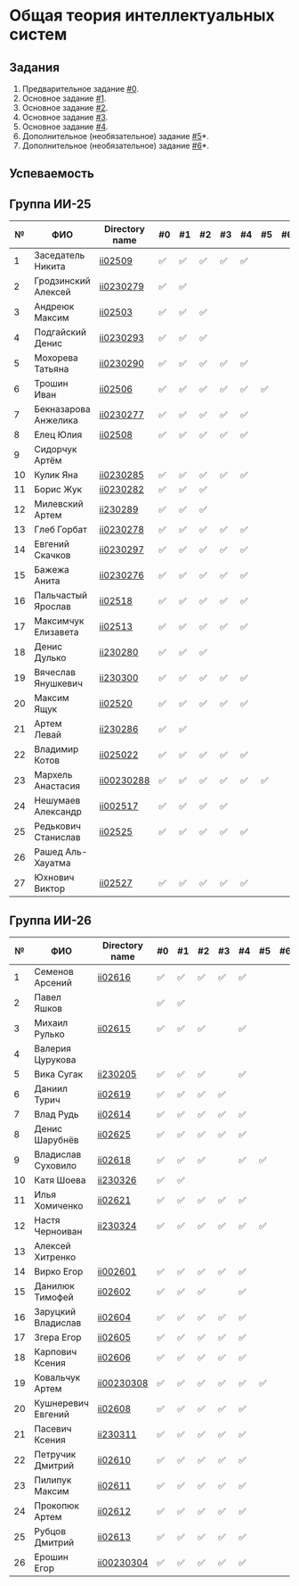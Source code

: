 # Общая теория интеллектуальных систем

## Задания

1. Предварительное задание [#0](./tasks/task_00/readme.md).
2. Основное задание [#1](./tasks/task_01/readme.md).
3. Основное задание [#2](./tasks/task_02/readme.md).
4. Основное задание [#3](./tasks/task_03/readme.md).
5. Основное задание [#4](./tasks/task_04/readme.md).
6. Дополнительное (необязательное) задание [#5](./tasks/task_05/readme.md)*.
7. Дополнительное (необязательное) задание [#6](./tasks/task_06/readme.md)*.

## Успеваемость

## Группа ИИ-25

| №  | ФИО                  | Directory name              | #0 | #1 | #2 | #3 | #4 | #5 | #6 | Рейтинг |
|----|----------------------|-----------------------------|----|----|----|----|----|----|----|---------|
| 1  | Заседатель Никита    |[ii02509](./trunk/ii02509/)|✅|✅|✅|✅|✅||||
| 2  | Гродзинский Алексей  |[ii0230279](./trunk/ii0230279/)|✅|✅||||||
| 3  | Андреюк Максим       |[ii02503](./truk/ii02503/)|✅|✅|✅||||||
| 4  | Подгайский Денис     |[ii0230293](./trunk/ii0230293)|✅|✅|✅||||||
| 5  | Мохорева Татьяна     |[ii0230290](trunk/ii0230290/)|✅|✅|✅|✅|✅||||
| 6  |Трошин Иван|[ii02506](trunk/ii02506)|✅|✅|✅|✅|✅|✅|||
| 7  | Бекназарова Анжелика |[ii0230277](./trunk/ii0230277/)|✅|✅|✅|✅|✅||||
| 8  |Елец Юлия |[ii02508](trunk/ii02508)|✅|✅|✅|✅|✅||||
| 9  | Сидорчук Артём       ||||||||||
| 10 | Кулик Яна            |[ii0230285](./trunk/ii0230285/)|✅|✅|✅|✅|✅||||
| 11 | Борис Жук            |[ii0230282](./trunk/ii0230282)|✅|✅|✅||||||
| 12 | Милевский Артем      |[ii230289](trunk/ii230289)|✅|✅|✅||||||
| 13 | Глеб Горбат          |[ii0230278](./trunk/ii0230278/)|✅|✅|✅|✅|✅||||
| 14 | Евгений Скачков      | [ii0230297](./trunk/ii0230297/)   |:white_check_mark:|:white_check_mark:|:white_check_mark:|:white_check_mark:|:white_check_mark:|||||
| 15 | Бажежа Анита         |[ii0230276](./trunk/ii0230276/)|✅|✅|✅|✅|✅||||
| 16 | Пальчастый Ярослав   |[ii02518](./trunk/ii02518/)|:white_check_mark:|:white_check_mark:|✅|✅|✅|||||
| 17 | Максимчук Елизавета  |[ii02513](./trunk/ii02513/)|:white_check_mark:|:white_check_mark:|:white_check_mark:|:white_check_mark:|:white_check_mark:|||||
| 18 | Денис Дулько         |[ii230280](./trunk/ii230280/)|:white_check_mark:|:white_check_mark:|:white_check_mark:||||||
| 19 | Вячеслав Янушкевич   |[ii230300](./trunk/ii230300/)|:white_check_mark:|:white_check_mark:|:white_check_mark:|:white_check_mark:|:white_check_mark:|||||
| 20 | Максим Ящук          |[ii02520](./trunk/ii02520/)|✅|✅|✅|✅|✅||||
| 21 | Артем Левай          |[ii230286](./trunk/ii230286/)|:white_check_mark:|:white_check_mark:|||||||||
| 22 | Владимир Котов       |[ii025022](./trunk/ii0230284) |✅|✅|✅|✅|✅||||
| 23 | Мархель Анастасия    |[ii00230288](./trunk/ii00230288/)|:white_check_mark:|:white_check_mark:|:white_check_mark:|:white_check_mark:|:white_check_mark:|:white_check_mark:||||
| 24 | Нешумаев Александр   |[ii002517](./trunk/ii002517/)|✅|✅|✅|✅|||||
| 25 | Редькович Станислав  |[ii02525](./trunk/ii02525)|✅|✅|✅|✅|✅||||
| 26 | Рашед Аль-Хауатма    ||||||||||
| 27 | Юхнович Виктор       |[ii02527](./trunk/ii02527)|✅|✅|✅|✅|✅||||

## Группа ИИ-26

| №  | ФИО                         | Directory name               | #0 | #1 | #2 | #3 | #4 | #5 | #6 | Рейтинг |
|----|-----------------------------|------------------------------|----|----|----|----|----|----|----|---------|
|1|Семенов Арсений|[ii02616](./trunk/ii02616/)|:white_check_mark:|:white_check_mark:|:white_check_mark:|:white_check_mark:|:white_check_mark:||||||
|2|Павел Яшков||:white_check_mark:|:white_check_mark:|||||||
|3|Михаил Рулько|[ii02615](./trunk/ii02615/)|:white_check_mark:|:white_check_mark:|:white_check_mark:||:white_check_mark:||||
|4|Валерия Цурукова||||||||||
|5|Вика Сугак|[ii230205](./trunk/ii230205/)|:white_check_mark:|:white_check_mark:|:white_check_mark:||:white_check_mark:||||||
|6|Даниил Турич|[ii02619](./trunk/ii02619/)|:white_check_mark:|:white_check_mark:|:white_check_mark:|:white_check_mark:|||||||
|7|Влад Рудь|[ii02614](./trunk/ii02614/)|:white_check_mark:|:white_check_mark:|:white_check_mark:|:white_check_mark:|:white_check_mark:||||||
|8|Денис Шарубнёв|[ii02625](./trunk/ii02625/)|:white_check_mark:|:white_check_mark:|:white_check_mark:|:white_check_mark:|:white_check_mark:|||||
|9|Владислав Суховило |[ii02618](./trunk/ii02618/)|:white_check_mark:|:white_check_mark:|:white_check_mark:||:white_check_mark:|:white_check_mark:|||
|10|Катя Шоева|[ii230326](./trunk/ii230326/)|:white_check_mark:|:white_check_mark:|||||||
|11|Илья Хомиченко|[ii02621](./trunk/ii02621/)|:white_check_mark:|:white_check_mark:|:white_check_mark:|:white_check_mark:|:white_check_mark:|||||
|12|Настя Черноиван|[ii230324](./trunk/ii230324/)|:white_check_mark:|:white_check_mark:|:white_check_mark:|:white_check_mark:|:white_check_mark:|:white_check_mark:|||
|13|Алексей Хитренко||||||||||
|14|Вирко Егор|[ii002601](./trunk/ii002601/)|:white_check_mark:|:white_check_mark:|:white_check_mark:|:white_check_mark:|:white_check_mark:||||
|15|Данилюк Тимофей|[ii02602](./trunk/ii02602/)|:white_check_mark:|:white_check_mark:|:white_check_mark:||:white_check_mark:|||||
|16|Заруцкий Владислав |[ii02604](./trunk/ii02604/)|:white_check_mark:|:white_check_mark:|:white_check_mark:|:white_check_mark:|:white_check_mark:|||||
|17|Згера Егор|[ii02605](./trunk/ii02605/)|:white_check_mark:|:white_check_mark:|:white_check_mark:|:white_check_mark:|:white_check_mark:||||
|18|Карпович Ксения|[ii02606](./trunk/ii02606/)|:white_check_mark:|:white_check_mark:|:white_check_mark:|:white_check_mark:|:white_check_mark:|||||
|19|Ковальчук Артем|[ii00230308](./trunk/ii00230308/)|:white_check_mark:|:white_check_mark:|:white_check_mark:|✅|:white_check_mark:|:white_check_mark:||||
|20|Кушнеревич Евгений|[ii02608](./trunk/ii02608/)|:white_check_mark:|:white_check_mark:|:white_check_mark:|:white_check_mark:|:white_check_mark:|||||
|21|Пасевич Ксения|[ii230311](./trunk/ii230311/)|:white_check_mark:|:white_check_mark:|:white_check_mark:|:white_check_mark:|:white_check_mark:||||
|22|Петручик Дмитрий|[ii02610](./trunk/ii02610/)|:white_check_mark:|:white_check_mark:|:white_check_mark:|:white_check_mark:|:white_check_mark:||||
|23|Пилипук Максим|[ii02611](./trunk/ii02611/)|:white_check_mark:|:white_check_mark:|:white_check_mark:|:white_check_mark:|:white_check_mark:||||
|24|Прокопюк Артем|[ii02612](./trunk/ii02612/)|:white_check_mark:|:white_check_mark:|:white_check_mark:|:white_check_mark:|:white_check_mark:||||
|25|Рубцов Дмитрий|[ii02613](./trunk/ii02613/)|:white_check_mark:|:white_check_mark:|:white_check_mark:|:white_check_mark:|:white_check_mark:||||
|26|Ерошин Егор|[ii00230304](./trunk/ii00230304/)|:white_check_mark:|:white_check_mark:|:white_check_mark:|:white_check_mark:|:white_check_mark:|||||

